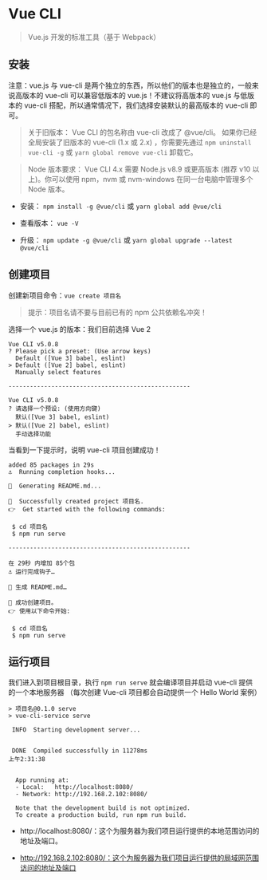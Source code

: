 # Vue CLI

> Vue.js 开发的标准工具（基于 Webpack）

## 安装

注意：vue.js 与 vue-cli 是两个独立的东西，所以他们的版本也是独立的，一般来说高版本的 vue-cli 可以兼容低版本的 vue.js！不建议将高版本的 vue.js 与低版本的 vue-cli 搭配，所以通常情况下，我们选择安装默认的最高版本的 vue-cli 即可。
> 关于旧版本：
> Vue CLI 的包名称由 vue-cli 改成了 @vue/cli。 如果你已经全局安装了旧版本的 vue-cli (1.x 或 2.x)
> ，你需要先通过 `npm uninstall vue-cli -g` 或 `yarn global remove vue-cli` 卸载它。

> Node 版本要求：
> Vue CLI 4.x 需要 Node.js v8.9 或更高版本 (推荐 v10 以上)。你可以使用 npm，nvm 或 nvm-windows 在同一台电脑中管理多个 Node 版本。

- 安装：
  `npm install -g @vue/cli` 或 `yarn global add @vue/cli`

- 查看版本：
  `vue -V`

- 升级：
  `npm update -g @vue/cli` 或 `yarn global upgrade --latest @vue/cli`

## 创建项目

创建新项目命令：`vue create 项目名`
> 提示：项目名请不要与目前已有的 npm 公共依赖名冲突！

选择一个 vue.js 的版本：我们目前选择 Vue 2

```
Vue CLI v5.0.8
? Please pick a preset: (Use arrow keys)
  Default ([Vue 3] babel, eslint) 
> Default ([Vue 2] babel, eslint) 
  Manually select features 
  
---------------------------------------------------

Vue CLI v5.0.8
? 请选择一个预设: (使用方向键)
  默认([Vue 3] babel, eslint)
> 默认([Vue 2] babel, eslint)
  手动选择功能
```

当看到一下提示时，说明 vue-cli 项目创建成功！

```
added 85 packages in 29s
⚓  Running completion hooks...

📄  Generating README.md...

🎉  Successfully created project 项目名.
👉  Get started with the following commands:

 $ cd 项目名
 $ npm run serve
 
---------------------------------------------------

在 29秒 内增加 85个包
⚓ 运行完成钩子…

📄 生成 README.md…

🎉 成功创建项目。
👉 使用以下命令开始:

 $ cd 项目名
 $ npm run serve
```

## 运行项目

我们进入到项目根目录，执行 `npm run serve` 就会编译项目并启动 vue-cli 提供的一个本地服务器
（每次创建 Vue-cli 项目都会自动提供一个 Hello World 案例）

```
> 项目名@0.1.0 serve
> vue-cli-service serve

 INFO  Starting development server...


 DONE  Compiled successfully in 11278ms                                               上午2:31:38


  App running at:
  - Local:   http://localhost:8080/ 
  - Network: http://192.168.2.102:8080/

  Note that the development build is not optimized.
  To create a production build, run npm run build.
```

- http://localhost:8080/：这个为服务器为我们项目运行提供的本地范围访问的地址及端口。

- http://192.168.2.102:8080/：这个为服务器为我们项目运行提供的局域网范围访问的地址及端口

